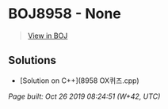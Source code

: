 # BOJ8958 - None

> [View in BOJ](https://www.acmicpc.net/problem/8958)

## Solutions
- [Solution on C++](8958 OX퀴즈.cpp)


_Page built: Oct 26 2019 08:24:51 (W+42, UTC)_
